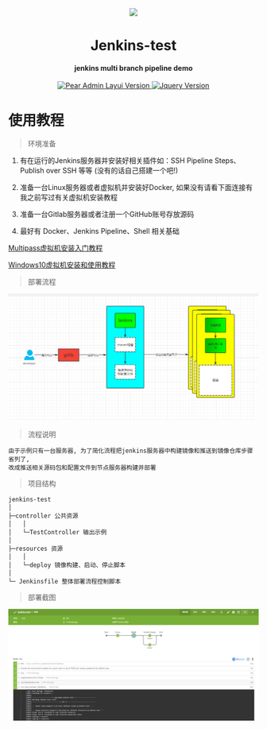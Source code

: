 <div align="center">
<br/>
<br/>
<img src="https://pandao.github.io/editor.md/images/logos/editormd-logo-180x180.png" width="90px" style="margin-top:30px;"/>
  <h1 align="center">
    Jenkins-test
  </h1>
  <h4 align="center">
    jenkins multi branch pipeline demo

  </h4> 

</div>
<div align="center">
<p align="center">
    <a href="#">
        <img src="https://img.shields.io/badge/jenkins--test-1.0.0-green" alt="Pear Admin Layui Version">
    </a>
    <a href="#">
        <img src="https://img.shields.io/badge/springboot-2.6.7-green" alt="Jquery Version">
    </a>
</p>
</div>

# 使用教程

> 环境准备

1. 有在运行的Jenkins服务器并安装好相关插件如：SSH Pipeline Steps、Publish over SSH
等等   (没有的话自己搭建一个吧!)

2. 准备一台Linux服务器或者虚拟机并安装好Docker, 如果没有请看下面连接有我之前写过有关虚拟机安装教程

3. 准备一台Gitlab服务器或者注册一个GitHub账号存放源码

4. 最好有 Docker、Jenkins Pipeline、Shell 相关基础

[Multipass虚拟机安装入门教程](https://blog.csdn.net/zhourui2000/article/details/122272646)

[Windows10虚拟机安装和使用教程](https://blog.csdn.net/zhourui2000/article/details/122006354)



> 部署流程

![img.png](img.png)

> 流程说明

    由于示例只有一台服务器, 为了简化流程把jenkins服务器中构建镜像和推送到镜像仓库步骤省列了, 
    改成推送相关源码包和配置文件到节点服务器构建并部署

> 项目结构

```
jenkins-test
│
├─controller 公共资源
│	│
│	└─TestController 输出示例
│
├─resources 资源
│	│
│	└─deploy 镜像构建、启动、停止脚本
│  
└─ Jenkinsfile 整体部署流程控制脚本
```

> 部署截图

![img_2.png](img_2.png)
